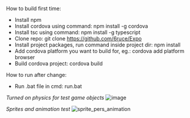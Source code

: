 How to build first time:
* Install npm
* Install cordova using command: npm install -g cordova
* Install tsc using command: npm install -g typescript
* Clone repo: git clone https://github.com/6ruce/Expo
* Install project packages, run command inside project dir: npm install
* Add cordova platform you want to build for, eg.: cordova add platform browser
* Build cordova project: cordova build

How to run after change:
* Run .bat file in cmd: run.bat

*Turned on physics for test game objects* 
![image](https://cloud.githubusercontent.com/assets/690939/26116637/83d2e9bc-3a6c-11e7-9cdf-de67b16fb257.png)

*Sprites and animation test*
![sprite_pers_animation](https://cloud.githubusercontent.com/assets/690939/26357961/a65188d2-3fd9-11e7-824f-2b9218d0e67e.gif)

